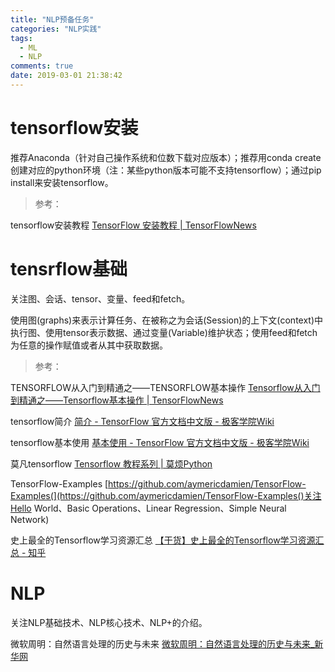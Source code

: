 ```yaml
---
title: "NLP预备任务"
categories: "NLP实践"
tags:
  - ML
  - NLP
comments: true
date: 2019-03-01 21:38:42
---
```


# tensorflow安装

推荐Anaconda（针对自己操作系统和位数下载对应版本）；推荐用conda create创建对应的python环境（注：某些python版本可能不支持tensorflow）；通过pip install来安装tensorflow。

<!--more-->

> 参考：

tensorflow安装教程 [TensorFlow 安装教程 | TensorFlowNews](http://www.tensorflownews.com/series/tensorflow-install-tutorial/)

# tensrflow基础

关注图、会话、tensor、变量、feed和fetch。

使用图(graphs)来表示计算任务、在被称之为会话(Session)的上下文(context)中执行图、使用tensor表示数据、通过变量(Variable)维护状态；使用feed和fetch为任意的操作赋值或者从其中获取数据。

> 参考：

TENSORFLOW从入门到精通之——TENSORFLOW基本操作 [Tensorflow从入门到精通之——Tensorflow基本操作 | TensorFlowNews](http://www.tensorflownews.com/2018/03/28/tensorflow_base/)

tensorflow简介 [简介 - TensorFlow 官方文档中文版 - 极客学院Wiki](http://wiki.jikexueyuan.com/project/tensorflow-zh/get_started/introduction.html)

tensorflow基本使用 [基本使用 - TensorFlow 官方文档中文版 - 极客学院Wiki](http://wiki.jikexueyuan.com/project/tensorflow-zh/get_started/basic_usage.html)

莫凡tensorflow [Tensorflow 教程系列 | 莫烦Python](https://morvanzhou.github.io/tutorials/machine-learning/tensorflow/)

TensorFlow-Examples [https://github.com/aymericdamien/TensorFlow-Examples(](https://github.com/aymericdamien/TensorFlow-Examples()关注Hello World、Basic Operations、Linear Regression、Simple Neural Network)

史上最全的Tensorflow学习资源汇总 [【干货】史上最全的Tensorflow学习资源汇总 - 知乎](https://zhuanlan.zhihu.com/p/35515805)

# NLP

关注NLP基础技术、NLP核心技术、NLP+的介绍。

微软周明：自然语言处理的历史与未来 [微软周明：自然语言处理的历史与未来_新华网](http://zhigu.news.cn/2017-06/08/c_129628590.htm)